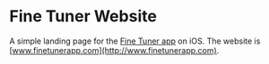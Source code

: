 # Fine Tuner Website

A simple landing page for the [Fine Tuner app](https://itunes.apple.com/app/fine-tuner-minimalistic-tuner/id877102884?mt=8) on iOS. The website is [www.finetunerapp.com](http://www.finetunerapp.com). 
